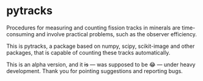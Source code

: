 # pytracks

Procedures for measuring and counting fission tracks in minerals are time-consuming and involve practical problems, such as the observer efficiency.

This is pytracks, a package based on numpy, scipy, scikit-image and other packages, that is capable of counting these tracks automatically.

This is an alpha version, and it ~~is~~ — was supposed to be :joy: — under heavy development. Thank you for pointing suggestions and reporting bugs.
